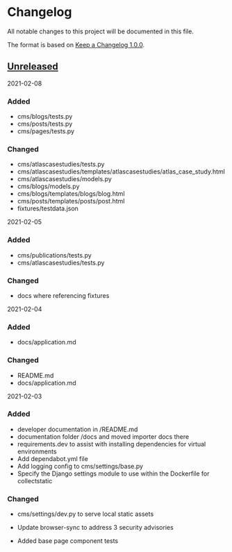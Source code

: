 # Changelog

All notable changes to this project will be documented in this file.

The format is based on [Keep a Changelog 1.0.0].

## [Unreleased]

2021-02-08
### Added
- cms/blogs/tests.py
- cms/posts/tests.py
- cms/pages/tests.py

### Changed
- cms/atlascasestudies/tests.py
- cms/atlascasestudies/templates/atlascasestudies/atlas_case_study.html
- cms/atlascasestudies/models.py
- cms/blogs/models.py
- cms/blogs/templates/blogs/blog.html
- cms/posts/templates/posts/post.html
- fixtures/testdata.json

2021-02-05
### Added
- cms/publications/tests.py
- cms/atlascasestudies/tests.py

### Changed
- docs where referencing fixtures

2021-02-04
### Added
- docs/application.md

### Changed
- README.md
- docs/application.md

2021-02-03
### Added
- developer documentation in /README.md
- documentation folder /docs and moved importer docs there
- requirements.dev to assist with installing dependencies for virtual environments
- Add dependabot.yml file
- Add logging config to cms/settings/base.py
- Specify the Django settings module to use within the Dockerfile for collectstatic

### Changed
- cms/settings/dev.py to serve local static assets
- Update browser-sync to address 3 security advisories

- Added base page component tests

[unreleased]: TODO
[keep a changelog 1.0.0]: https://keepachangelog.com/en/1.0.0/
